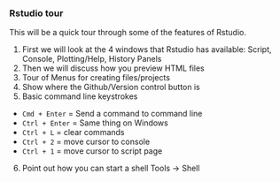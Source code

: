 ### Rstudio tour

This will be a quick tour through some of the features of Rstudio. 

1. First we will look at the 4 windows that Rstudio has available: Script, Console, Plotting/Help, History Panels
2. Then we will discuss how you preview HTML files
3. Tour of Menus for creating files/projects
4. Show where the Github/Version control button is
5. Basic command line keystrokes 
  * `Cmd + Enter` =  Send a command to command line
  * `Ctrl + Enter` = Same thing on Windows
  * `Ctrl + L` = clear commands
  * `Ctrl + 2` = move cursor to console
  * `Ctrl + 1` = move cursor to script page
6. Point out how you can start a shell Tools -> Shell



